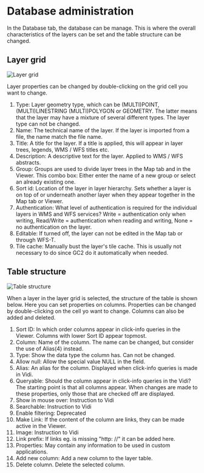 # Database administration
In the Database tab, the database can be manage. This is where the overall characteristics of the layers can be set and the table structure can be changed.

## Layer grid
![Layer grid](http://mapcentia.screenstepslive.com/s/en/m/35406/l/346782/show_image?image_id=1400523)   

Layer properties can be changed by double-clicking on the grid cell you want to change.

1. Type: Layer geometry type, which can be (MULTI)POINT, (MULTI)LINESTRING (MULTI)POLYGON or GEOMETRY. The latter means that the layer may have a mixture of several different types. The layer type can not be changed.
2. Name: The technical name of the layer. If the layer is imported from a file, the name match the file name.
3. Title: A title for the layer. If a title is applied, this will appear in layer trees, legends, WMS / WFS titles etc.
4. Description: A descriptive text for the layer. Applied to WMS / WFS abstracts.
5. Group: Groups are used to divide layer trees in the Map tab and in the Viewer. This combo box: Either enter the name of a new group or select an already existing one.
6. Sort id: Location of the layer in layer hierarchy. Sets whether a layer is on top of or underneath another layer when they appear together in the Map tab or Viewer.
7. Authentication: What level of authentication is required for the individual layers in WMS and WFS services? Write = authentication only when writing, Read/Write = authentication when reading and writing, None = no authentication on the layer.
8. Editable: If turned off, the layer can not be edited in the Map tab or through WFS-T.
9. Tile cache: Manually bust the layer's tile cache. This is usually not necessary to do since GC2 do it automatically when needed.

## Table structure
![Table structure](http://mapcentia.screenstepslive.com/s/en/m/35406/l/346782/show_image?image_id=1400519)   

When a layer in the layer grid is selected, the structure of the table is shown below. Here you can set properties on columns. Properties can be changed by double-clicking on the cell yo want to change. Columns can also be added and deleted.

1. Sort ID: In which order columns appear in click-info queries in the Viewer. Columns with lower Sort ID appear topmost.
2. Column: Name of the column. The name can be changed, but consider the use of Alias​(4) instead.
3. Type: Show the data type the column has. Can not be changed.
4. Allow null: Allow the special value NULL in the field.
5. Alias: An alias for the column. Displayed when click-info queries is made in Vidi.
6. Queryable: Should the column appear in click-info queries in the Vidi? The starting point is that all columns appear. When changes are made to these properties, only those that are checked off are displayed.
7. Show in mouse over: Instruction to Vidi
8. Searchable: Instruction to Vidi
9. Enable filtering: Deprecated
10. Make Link: If the content of the column are links, they can be made active in the Viewer.
11. Image: Instruction to Vidi
12. Link prefix: If links eg. is missing "http: //" it can be added here.
13. Properties: May contain any information to be used in custom applications.
14. Add new column: Add a new column to the layer table.
15. Delete column. Delete the selected column.
